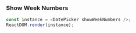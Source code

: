 ### Show Week Numbers

<!--start-code-->
```js
const instance = <DatePicker showWeekNumbers />;
ReactDOM.render(instance);
```
<!--end-code-->
